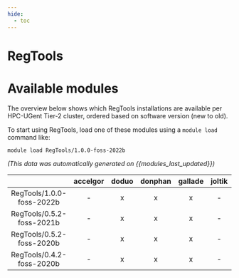 ```yaml
---
hide:
  - toc
---
```


RegTools
========

# Available modules


The overview below shows which RegTools installations are available per HPC-UGent Tier-2 cluster, ordered based on software version (new to old).

To start using RegTools, load one of these modules using a `module load` command like:

```shell
module load RegTools/1.0.0-foss-2022b
```

*(This data was automatically generated on {{modules_last_updated}})*  

| |accelgor|doduo|donphan|gallade|joltik|shinx|skitty|
| :---: | :---: | :---: | :---: | :---: | :---: | :---: | :---: |
|RegTools/1.0.0-foss-2022b|-|x|x|x|-|-|-|
|RegTools/0.5.2-foss-2021b|-|x|x|x|-|-|-|
|RegTools/0.5.2-foss-2020b|-|x|x|x|-|-|-|
|RegTools/0.4.2-foss-2020b|-|x|x|x|-|-|-|
